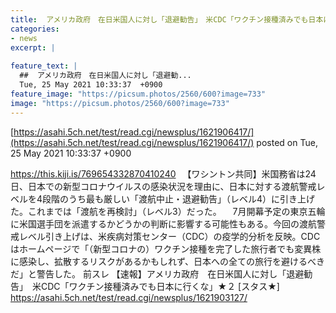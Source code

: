 ```yaml
---
title:  アメリカ政府　在日米国人に対し「退避勧告」　米CDC「ワクチン接種済みでも日本に行くな」★３  
categories:
- news
excerpt: |
  
feature_text: |
  ##  アメリカ政府　在日米国人に対し「退避勧...
  Tue, 25 May 2021 10:33:37  +0900
feature_image: "https://picsum.photos/2560/600?image=733"
image: "https://picsum.photos/2560/600?image=733"
---
```


[https://asahi.5ch.net/test/read.cgi/newsplus/1621906417/](https://asahi.5ch.net/test/read.cgi/newsplus/1621906417/)
posted on Tue, 25 May 2021 10:33:37  +0900

<!--more-->

https://this.kiji.is/769654332870410240 　【ワシントン共同】米国務省は24日、日本での新型コロナウイルスの感染状況を理由に、日本に対する渡航警戒レベルを4段階のうち最も厳しい「渡航中止・退避勧告」（レベル4）に引き上げた。これまでは「渡航を再検討」（レベル3）だった。 　7月開幕予定の東京五輪に米国選手団を派遣するかどうかの判断に影響する可能性もある。今回の渡航警戒レベル引き上げは、米疾病対策センター（CDC）の疫学的分析を反映。CDCはホームページで「（新型コロナの）ワクチン接種を完了した旅行者でも変異株に感染し、拡散するリスクがあるかもしれず、日本への全ての旅行を避けるべきだ」と警告した。 前スレ 【速報】アメリカ政府　在日米国人に対し「退避勧告」　米CDC「ワクチン接種済みでも日本に行くな」★２ [スタス★] https://asahi.5ch.net/test/read.cgi/newsplus/1621903127/
